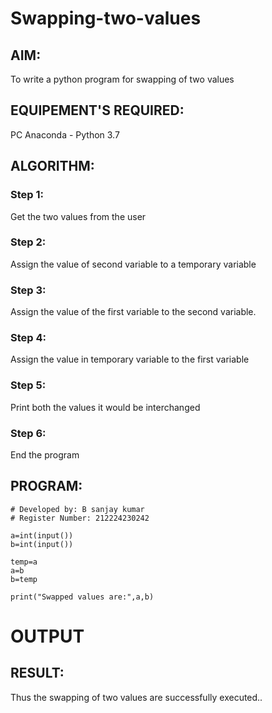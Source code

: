 # Swapping-two-values
## AIM:
To write a python program for swapping of two values
## EQUIPEMENT'S REQUIRED: 
PC
Anaconda - Python 3.7
## ALGORITHM: 
### Step 1:
Get the two values from the user
### Step 2: 
Assign the value of second variable to a temporary variable 
### Step 3: 
Assign the value of the first variable to the second variable.
### Step 4:  
Assign the value in temporary variable to the first variable
### Step 5: 
Print both the values it would be interchanged
### Step 6: 
End the program
## PROGRAM:
```
# Developed by: B sanjay kumar
# Register Number: 212224230242

a=int(input())
b=int(input())

temp=a
a=b
b=temp

print("Swapped values are:",a,b)
```
# OUTPUT





## RESULT:
Thus the swapping of two values are successfully executed..



